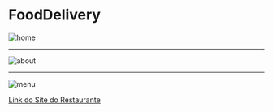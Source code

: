 # FoodDelivery

![home](https://user-images.githubusercontent.com/68359459/123864597-53429800-d901-11eb-95f6-603380079439.png)

***

![about](https://user-images.githubusercontent.com/68359459/123864611-563d8880-d901-11eb-9330-2c78074cd8e4.png)

***

![menu](https://user-images.githubusercontent.com/68359459/123864620-59387900-d901-11eb-94b3-ff17976db5f4.png)

[Link do Site do Restaurante](https://cristianodasilvaferreira.github.io/FoodDelivery/)

